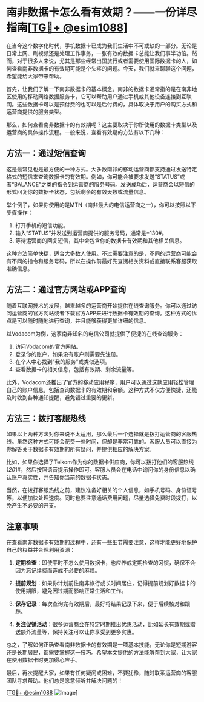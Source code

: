 # 南非数据卡怎么看有效期？——一份详尽指南[[TG💪+ @esim1088](https://t.me/s/esim1088)]

在当今这个数字化时代，手机数据卡已成为我们生活中不可或缺的一部分。无论是日常上网、刷视频还是处理工作事务，一张有效的数据卡总能让我们事半功倍。然而，对于很多人来说，尤其是那些经常出国旅行或者需要使用国际数据卡的人，如何查看南非数据卡的有效期可能是个头疼的问题。今天，我们就来聊聊这个问题，希望能给大家带来帮助。

首先，让我们了解一下南非数据卡的基本概念。南非的数据卡通常指的是在南非地区使用的移动网络数据服务卡，它可以帮助用户通过手机或其他设备连接到互联网。这些数据卡可以是预付费的也可以是后付费的，具体取决于用户的购买方式和运营商提供的服务类型。

那么，如何查看南非数据卡的有效期呢？这主要取决于你所使用的数据卡类型以及运营商的具体操作流程。一般来说，查看有效期的方法有以下几种：

## 方法一：通过短信查询

这是最常见也是最方便的一种方式。大多数南非的移动运营商都支持通过发送特定格式的短信来查询数据卡的有效期。例如，你可能会被要求发送“STATUS”或者“BALANCE”之类的指令到运营商的服务号码。发送成功后，运营商会以短信的形式回复你的数据卡状态，包括剩余的有效天数或流量信息。

举个例子，如果你使用的是MTN（南非最大的电信运营商之一），你可以按照以下步骤操作：

1. 打开手机的短信功能。
2. 输入“STATUS”并发送到运营商提供的服务号码，通常是*130#。
3. 等待运营商的回复短信，其中会包含你的数据卡有效期和其他相关信息。

这种方法简单快捷，适合大多数人使用。不过需要注意的是，不同的运营商可能会有不同的指令和服务号码，所以在操作前最好先查阅相关资料或直接联系客服获取准确信息。

## 方法二：通过官方网站或APP查询

随着互联网技术的发展，越来越多的运营商开始提供在线查询服务。你可以通过访问运营商的官方网站或者下载官方APP来进行数据卡有效期的查询。这种方式的优点是可以随时随地进行查询，并且能够获得更加详细的信息。

以Vodacom为例，这家南非知名的电信公司就提供了便捷的在线查询服务：

1. 访问Vodacom的官方网站。
2. 登录你的账户，如果没有账户则需要先注册。
3. 在个人中心找到“我的服务”或类似选项。
4. 查看数据卡的相关信息，包括有效期、剩余流量等。

此外，Vodacom还推出了官方的移动应用程序，用户可以通过这款应用轻松管理自己的账户信息，包括查询数据卡的有效期和余额。这种方式不仅方便快捷，还能及时收到各种通知提醒，避免错过重要的更新。

## 方法三：拨打客服热线

如果以上两种方法对你来说不太适用，那么最后一个选择就是拨打运营商的客服热线。虽然这种方式可能会花费一些时间，但却是非常可靠的。客服人员可以直接为你解答关于数据卡有效期的所有疑问，并提供相应的解决方案。

比如，如果你选择了Telkom作为你的数据卡供应商，你可以拨打他们的客服热线*120*1#，然后按照语音提示操作即可。客服人员会在电话中询问你的身份信息以确认账户真实性，并告知你当前的数据卡状态。

当然，在拨打客服热线之前，建议准备好相关的个人信息，如手机号码、身份证号等，以便加快处理速度。同时也要注意通话费用问题，尽量选择免费时段拨打，以免产生不必要的开支。

## 注意事项

在查看南非数据卡有效期的过程中，还有一些细节需要注意，这样才能更好地保护自己的权益并合理利用资源：

1. **定期检查**：即使平时不怎么使用数据卡，也应养成定期检查的习惯，确保不会因为忘记续费而造成不必要的麻烦。
   
2. **提前规划**：如果你计划前往南非旅行或长时间居住，记得提前规划好数据卡的使用期限，避免因过期而影响正常生活和工作。
   
3. **保存记录**：每次查询完有效期后，最好将结果记录下来，便于后续核对和跟踪。

4. **关注促销活动**：很多运营商会在特定时期推出优惠活动，比如延长有效期或赠送额外流量等，保持关注可以让你享受到更多实惠。

总之，了解如何正确查看南非数据卡的有效期是一项基本技能，无论你是短期游客还是长期居民，都需要掌握这一技巧。希望本文提供的方法能够帮到大家，让大家在使用数据卡时更加得心应手。

最后，再次提醒大家，如果有任何疑问或困难，不要犹豫，随时联系运营商的客服团队寻求帮助。他们总是愿意倾听并解决问题的！

[[TG💪+ @esim1088](https://t.me/s/esim1088) ![Image](https://i.postimg.cc/4NQfJmqS/Snipaste-2025-05-13-00-14-12.png)]